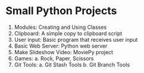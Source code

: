 # Small Python Projects

1. Modules: Creating and Using Classes
2. Clipboard: A simple copy to clipboard script
3. User input: Basic program that receives user input
4. Basic Web Server: Python web server
5. Make Slideshow Video: MoviePy project
6. Games:
  a. Rock, Paper, Scissors
7. Git Tools:
  a. Git Stash Tools
  b. Git Branch Tools

